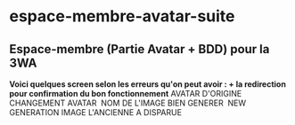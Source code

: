 # espace-membre-avatar-suite
Espace-membre (Partie Avatar + BDD) pour la 3WA
----------
**Voici quelques screen selon les erreurs qu'on peut avoir : + la redirection pour confirmation du bon fonctionnement**
AVATAR D'ORIGINE
<img src="http://puu.sh/tLQiU/2e686d297a.png" alt="">
CHANGEMENT AVATAR
<img src="http://puu.sh/tLQnT/c704804acf.jpg" alt="">
NOM DE L'IMAGE BIEN GENERER
<img src="http://puu.sh/tLQqK/52568f79a7.jpg" alt="">
NEW GENERATION IMAGE L'ANCIENNE A DISPARUE
<img src="http://puu.sh/tLQup/3b882543e5.jpg" alt="">